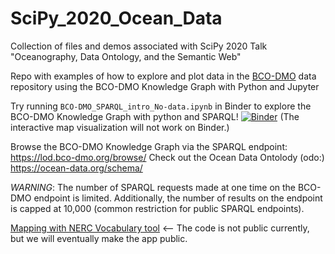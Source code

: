 # SciPy_2020_Ocean_Data
Collection of files and demos associated with SciPy 2020 Talk "Oceanography, Data Ontology, and the Semantic Web"

Repo with examples of how to explore and plot data in the [BCO-DMO](https://www.bco-dmo.org/
) data repository using the BCO-DMO Knowledge Graph with Python and Jupyter

Try running `BCO-DMO_SPARQL_intro_No-data.ipynb` in Binder to explore the BCO-DMO Knowledge Graph with python and SPARQL!
[![Binder](https://mybinder.org/badge_logo.svg)](https://mybinder.org/v2/gh/jaclynsaunders/BCO-DMO_KG_data_access_example/master)
(The interactive map visualization will not work on Binder.)

Browse the BCO-DMO Knowledge Graph via the SPARQL endpoint: https://lod.bco-dmo.org/browse/
Check out the Ocean Data Ontolody (odo:) https://ocean-data.org/schema/

*WARNING*: The number of SPARQL requests made at one time on the BCO-DMO endpoint is limited. Additionally, the number of results on the endpoint is capped at 10,000 (common restriction for public SPARQL endpoints). 

[Mapping with NERC Vocabulary tool](https://bcodmo-template-test.herokuapp.com/) <-- The code is not public currently, but we will eventually make the app public.
